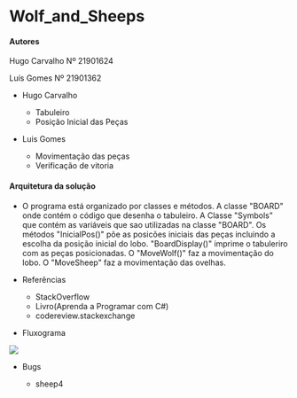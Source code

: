 # Wolf_and_Sheeps

#### Autores

Hugo Carvalho Nº 21901624

Luís Gomes Nº 21901362


- Hugo Carvalho
  - Tabuleiro
  - Posição Inicial das Peças

- Luis Gomes 
  - Movimentação das peças
  - Verificação de vitoria
  

#### Arquitetura da solução

- O programa está organizado por classes e métodos. A classe "BOARD" onde contém o código que desenha o tabuleiro. A Classe "Symbols" que contém as variáveis que sao utilizadas na classe "BOARD". Os métodos "InicialPos()" põe as posicões iniciais das peças incluindo a escolha da posição inicial do lobo. "BoardDisplay()" imprime o tabuleriro com as peças posicionadas. O "MoveWolf()" faz a movimentação do lobo. O "MoveSheep" faz a movimentação das ovelhas. 
  


- Referências

  - StackOverflow 
  - Livro(Aprenda a Programar com C#)
  - codereview.stackexchange

- Fluxograma

![](https://github.com/malmaboy/Images/blob/master/Flowchart.png)

- Bugs

    - sheep4
